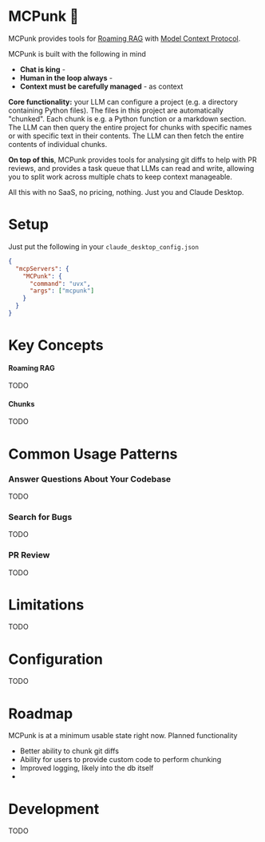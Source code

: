 # MCPunk 🤖

MCPunk provides tools for [Roaming RAG](https://arcturus-labs.com/blog/2024/11/21/roaming-rag--make-_the-model_-find-the-answers/)
with [Model Context Protocol](https://github.com/modelcontextprotocol).

MCPunk is built with the following in mind
- **Chat is king** - 
- **Human in the loop always** -
- **Context must be carefully managed** - as context 

**Core functionality:** your LLM can configure a project (e.g. a directory 
containing Python files). The files in this project are automatically "chunked". 
Each chunk is e.g. a Python function or a markdown section.
The LLM can then query the entire project for chunks with specific names or with
specific text in their contents. The LLM can then fetch the entire contents
of individual chunks.


**On top of this**, MCPunk provides tools for analysing git diffs to help
with PR reviews, and provides a task queue that LLMs can read and write, allowing
you to split work across multiple chats to keep context manageable.

All this with no SaaS, no pricing, nothing. Just you and Claude Desktop.

# Setup

Just put the following in your `claude_desktop_config.json`

```json
{
  "mcpServers": {
    "MCPunk": {
      "command": "uvx",
      "args": ["mcpunk"]
    }
  }
}
```

# Key Concepts

#### Roaming RAG

TODO

#### Chunks

TODO


# Common Usage Patterns

### Answer Questions About Your Codebase

TODO


### Search for Bugs

TODO

### PR Review

TODO

# Limitations

TODO


# Configuration

TODO

# Roadmap

MCPunk is at a minimum usable state right now.
Planned functionality
- Better ability to chunk git diffs
- Ability for users to provide custom code to perform chunking
- Improved logging, likely into the db itself
- 



# Development

TODO
